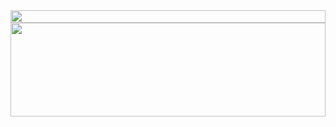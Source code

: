 <img src="https://i.imgur.com/dBaSKWF.gif" height="20" width="100%">
<img src="https://media0.giphy.com/media/v1.Y2lkPTc5MGI3NjExeDIzd2t2NTlyOTE4a25hOXJqcGdkN3hsYWIzaDJ6Y2hoZW15Y3FtciZlcD12MV9pbnRlcm5hbF9naWZfYnlfaWQmY3Q9Zw/YQitE4YNQNahy/giphy.gif" height="150" width="100%">